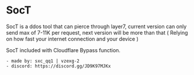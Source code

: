# SocT
SocT is a ddos tool that can pierce through layer7, current version can only send max of 7-11K per request, next version will be more than that ( Relying on how fast your internet connection and your device )

SocT included with Cloudflare Bypass function.

```
- made by: sxc_qq1 | vzexg-2
- discord: https://discord.gg/JD9K97MJKx
```
